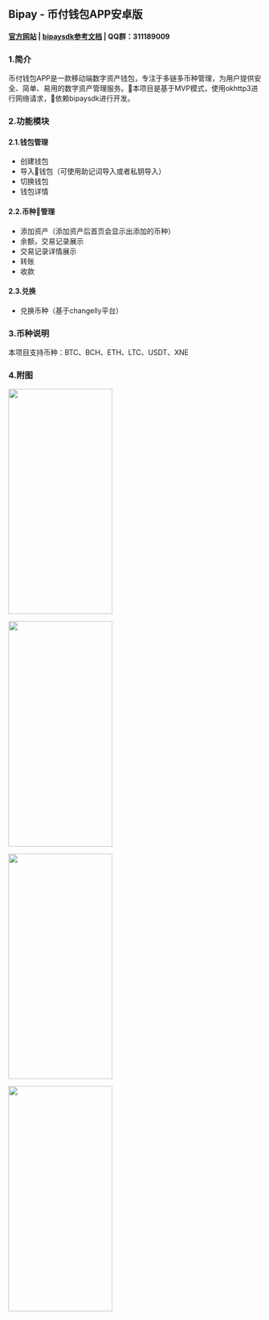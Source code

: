 ## Bipay - 币付钱包APP安卓版
#### [官方网站](http://app.bipay.io) | [bipaysdk参考文档](https://github.com/bipaywallet/bipay-wallet-android/blob/master/bipaysdk/README.md) | QQ群：311189009

### 1.简介
币付钱包APP是一款移动端数字资产钱包，专注于多链多币种管理，为用户提供安全、简单、易用的数字资产管理服务。本项目是基于MVP模式，使用okhttp3进行网络请求，依赖bipaysdk进行开发。

### 2.功能模块
#### 2.1.钱包管理
* 创建钱包
* 导入钱包（可使用助记词导入或者私钥导入）
* 切换钱包
* 钱包详情
#### 2.2.币种管理
* 添加资产（添加资产后首页会显示出添加的币种）
* 余额，交易记录展示
* 交易记录详情展示
* 转账
* 收款
#### 2.3.兑换
* 兑换币种（基于changelly平台）

### 3.币种说明
本项目支持币种：BTC、BCH、ETH、LTC、USDT、XNE

### 4.附图
<img src="https://spark-docs.oss-cn-hangzhou.aliyuncs.com/docs/0B8E18A329D1B83A6FBB25EDD8A344FC.png" width=207 height=448 /><br/>

<img src="https://spark-docs.oss-cn-hangzhou.aliyuncs.com/docs/0A9A19D44DA6A7A33DC5392AE3185FBC.png" width=207 height=448 /><br/>

<img src="https://spark-docs.oss-cn-hangzhou.aliyuncs.com/docs/3FD5763DB670EF16FDC63E8EE5B8344A.png" width=207 height=448 /><br/>

<img src="https://spark-docs.oss-cn-hangzhou.aliyuncs.com/docs/44C9BEB90C89D579CCC04220E31F8B9C.png" width=207 height=448 /><br/>

